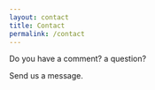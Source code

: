 ```yaml
---
layout: contact
title: Contact
permalink: /contact
---
```


Do you have a comment? a question?

Send us a message.
